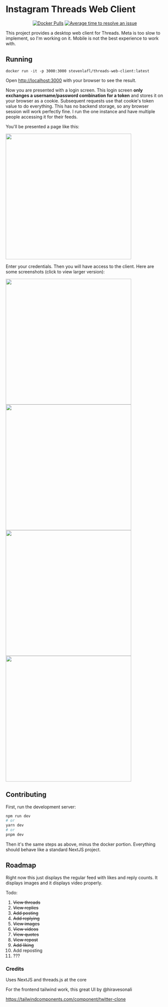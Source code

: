 # Instagram Threads Web Client

<div align="center">
  
[![Docker Pulls](https://badgen.net/docker/pulls/stevenlafl/threads-web-client?icon=docker&label=pulls)](https://hub.docker.com/r/stevenlafl/threads-web-client/)
[![Average time to resolve an issue](http://isitmaintained.com/badge/resolution/stevenlafl/threads-web-client.svg)](http://isitmaintained.com/project/stevenlafl/threads-web-client "Average time to resolve an issue")

</div>

This project provides a desktop web client for Threads. Meta is too slow to implement, so I'm working on it. Mobile is not the best experience to work with.

## Running

```
docker run -it -p 3000:3000 stevenlafl/threads-web-client:latest
```

Open [http://localhost:3000](http://localhost:3000) with your browser to see the result.

Now you are presented with a login screen. This login screen **only exchanges a username/password combination for a token** and stores it on your browser as a cookie. Subsequent requests use that cookie's token value to do everything. This has no backend storage, so any browser session will work perfectly fine. I run the one instance and have multiple people accessing it for their feeds.

You'll be presented a page like this:

<img src="https://github.com/stevenlafl/threads-web-client/assets/2539092/864eaa01-f722-49fd-8d0d-bdfcbfddac16" width="400"/>


Enter your credentials. Then you will have access to the client. Here are some screenshots (click to view larger version):

<img src="https://github.com/stevenlafl/threads-web-client/assets/2539092/38c9e8a6-9070-4377-a8f9-23cecd92ab56" width="400" />

<img src="https://github.com/stevenlafl/threads-web-client/assets/2539092/6584558d-ab7f-45a7-be2c-ae44f3ab9537" width="400" />

<img src="https://github.com/stevenlafl/threads-web-client/assets/2539092/02929168-dca2-4d38-903f-9a41cd94dc86" width="400" />

<img src="https://github.com/stevenlafl/threads-web-client/assets/2539092/9e1dc7aa-0a55-495b-a0a6-e3f2e526b492" width="400" />




## Contributing

First, run the development server:

```bash
npm run dev
# or
yarn dev
# or
pnpm dev
```

Then it's the same steps as above, minus the docker portion. Everything should behave like a standard NextJS project.

## Roadmap

Right now this just displays the regular feed with likes and reply counts. It displays images and it displays video properly.

Todo:

1. ~~View threads~~
2. ~~View replies~~
3. ~~Add posting~~
4. ~~Add replying~~
5. ~~View images~~
6. ~~View videos~~
7. ~~View quotes~~
5. ~~View repost~~
6. ~~Add liking~~
7. Add reposting
8. ???

### Credits

Uses NextJS and threads.js at the core

For the frontend tailwind work, this great UI by @hiravesonali

https://tailwindcomponents.com/component/twitter-clone
